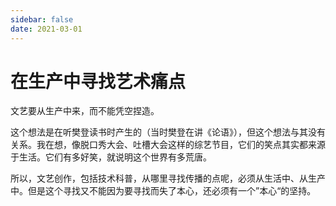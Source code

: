 ```yaml
---
sidebar: false
date: 2021-03-01
---
```

# 在生产中寻找艺术痛点

文艺要从生产中来，而不能凭空捏造。

这个想法是在听樊登读书时产生的（当时樊登在讲《论语》），但这个想法与其没有关系。我在想，像脱口秀大会、吐槽大会这样的综艺节目，它们的笑点其实都来源于生活。它们有多好笑，就说明这个世界有多荒唐。

所以，文艺创作，包括技术科普，从哪里寻找传播的点呢，必须从生活中、从生产中。但是这个寻找又不能因为要寻找而失了本心，还必须有一个”本心“的坚持。